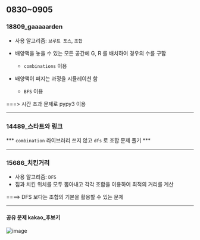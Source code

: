 ## 0830~0905

### 18809_gaaaaarden

- 사용 알고리즘: `브루트 포스`, `조합` 
- 배양액을 놓을 수 있는 모든 공간에 G, R 를 배치하여 경우의 수를 구함
  - `combinations` 이용  

- 배양액이 퍼지는 과정을 시뮬레이션 함 
  - `BFS` 이용 

===> 시간 초과 문제로 pypy3 이용 

<hr>

### 14489_스타트와 링크 

*** `combination` 라이브러리 쓰지 않고 `dfs` 로 조합 문제 풀기 *** 

<hr>

### 15686_치킨거리

- 사용 알고리즘: `DFS` 
- 집과 치킨 위치를 모두 뽑아내고 각각 조합을 이용하여 최적의 거리를 계산 

====> DFS 보다는 조합의 기본을 활용할 수 있는 문제 

<hr>

#### 공유 문제 kakao_후보키 

![image](https://user-images.githubusercontent.com/77471673/131664844-2fc4b0d5-be4e-4c18-a4d6-bf449c5b0a0b.png)








